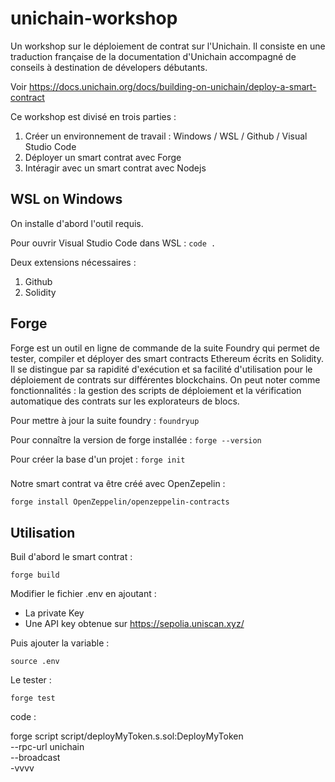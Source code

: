# unichain-workshop

Un workshop sur le déploiement de contrat sur l'Unichain. Il consiste en une traduction française de la documentation d'Unichain accompagné de conseils à destination de dévelopers débutants.

Voir https://docs.unichain.org/docs/building-on-unichain/deploy-a-smart-contract

Ce workshop est divisé en trois parties :

1. Créer un environnement de travail : Windows / WSL / Github / Visual Studio Code
2. Déployer un smart contrat avec Forge
3. Intéragir avec un smart contrat avec Nodejs

## WSL on Windows

On installe d'abord l'outil requis.

Pour ouvrir Visual Studio Code dans WSL : `code .`

Deux extensions nécessaires :

1. Github
2. Solidity

## Forge

Forge est un outil en ligne de commande de la suite Foundry qui permet de tester, compiler et déployer des smart contracts Ethereum écrits en Solidity. Il se distingue par sa rapidité d'exécution et sa facilité d'utilisation pour le déploiement de contrats sur différentes blockchains. On peut noter comme fonctionnalités : la gestion des scripts de déploiement et la vérification automatique des contrats sur les explorateurs de blocs.

Pour mettre à jour la suite foundry : `foundryup`

Pour connaître la version de forge installée : `forge --version`

Pour créer la base d'un projet : `forge init`

###

Notre smart contrat va être créé avec OpenZepelin :

    forge install OpenZeppelin/openzeppelin-contracts


## Utilisation

Buil d'abord le smart contrat :

    forge build

Modifier le fichier .env en ajoutant :

* La private Key
* Une API key obtenue sur https://sepolia.uniscan.xyz/

Puis ajouter la variable :

    source .env

Le tester :

    forge test

code :

forge script script/deployMyToken.s.sol:DeployMyToken \
    --rpc-url unichain \
    --broadcast \
    -vvvv